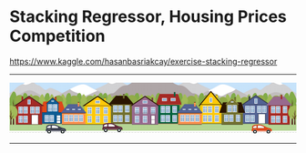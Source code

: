 # Stacking Regressor, Housing Prices Competition

https://www.kaggle.com/hasanbasriakcay/exercise-stacking-regressor

---

<img src="/resources/header.png?raw=true"/>

---



